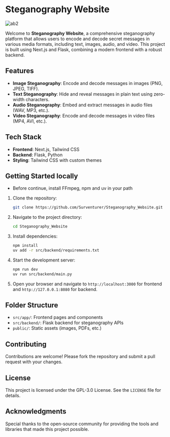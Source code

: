 # Steganography Website
![ab2](https://github.com/Surventurer/Steganography_Website/assets/89982630/4a4cf32d-5a1d-47bd-9f4d-69b0aa4d2b0a)

Welcome to **Steganography Website**, a comprehensive steganography platform that allows users to encode and decode secret messages in various media formats, including text, images, audio, and video. This project is built using Next.js and Flask, combining a modern frontend with a robust backend.

## Features

- **Image Steganography**: Encode and decode messages in images (PNG, JPEG, TIFF).
- **Text Steganography**: Hide and reveal messages in plain text using zero-width characters.
- **Audio Steganography**: Embed and extract messages in audio files (WAV, MP3, etc.).
- **Video Steganography**: Encode and decode messages in video files (MP4, AVI, etc.).

## Tech Stack

- **Frontend**: Next.js, Tailwind CSS
- **Backend**: Flask, Python
- **Styling**: Tailwind CSS with custom themes

## Getting Started locally

- Before continue, install FFmpeg, npm and uv in your path
1. Clone the repository:
   ```bash
   git clone https://github.com/Surventurer/Steganography_Website.git
   ```
2. Navigate to the project directory:
   ```bash
   cd Steganography_Website
   ```
3. Install dependencies:
   ```bash
   npm install
   uv add -r src/backend/requirements.txt
   ```
4. Start the development server:
   ```bash
   npm run dev
   uv run src/backend/main.py
   ```
5. Open your browser and navigate to `http://localhost:3000` for frontend and `http://127.0.0.1:8080` for backend.

## Folder Structure

- `src/app/`: Frontend pages and components
- `src/backend/`: Flask backend for steganography APIs
- `public/`: Static assets (images, PDFs, etc.)

## Contributing

Contributions are welcome! Please fork the repository and submit a pull request with your changes.

## License

This project is licensed under the GPL-3.0 License. See the `LICENSE` file for details.

## Acknowledgments

Special thanks to the open-source community for providing the tools and libraries that made this project possible.
